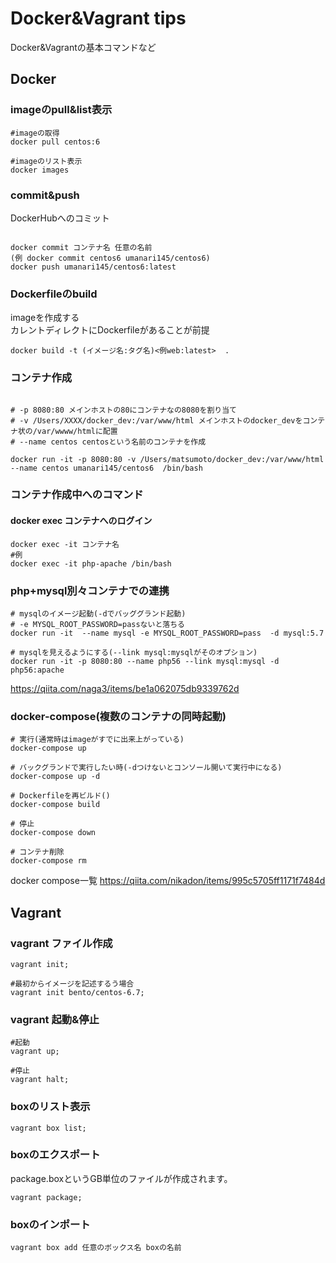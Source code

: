 # Docker&Vagrant tips

Docker&Vagrantの基本コマンドなど

## Docker

### imageのpull&list表示


```
#imageの取得
docker pull centos:6

#imageのリスト表示
docker images

```

### commit&push

DockerHubへのコミット

```

docker commit コンテナ名 任意の名前
(例 docker commit centos6 umanari145/centos6)
docker push umanari145/centos6:latest

```

### Dockerfileのbuild

imageを作成する<br>
カレントディレクトにDockerfileがあることが前提


```
docker build -t (イメージ名:タグ名)<例web:latest>  .
```


### コンテナ作成

```

# -p 8080:80 メインホストの80にコンテナなの8080を割り当て
# -v /Users/XXXX/docker_dev:/var/www/html メインホストのdocker_devをコンテナ状の/var/wwww/htmlに配置
# --name centos centosという名前のコンテナを作成

docker run -it -p 8080:80 -v /Users/matsumoto/docker_dev:/var/www/html --name centos umanari145/centos6  /bin/bash

```

### コンテナ作成中へのコマンド

#### docker exec コンテナへのログイン
```
docker exec -it コンテナ名
#例
docker exec -it php-apache /bin/bash

```

### php+mysql別々コンテナでの連携
```
# mysqlのイメージ起動(-dでバッググランド起動)
# -e MYSQL_ROOT_PASSWORD=passないと落ちる
docker run -it  --name mysql -e MYSQL_ROOT_PASSWORD=pass  -d mysql:5.7

# mysqlを見えるようにする(--link mysql:mysqlがそのオプション)
docker run -it -p 8080:80 --name php56 --link mysql:mysql -d php56:apache
```

https://qiita.com/naga3/items/be1a062075db9339762d

### docker-compose(複数のコンテナの同時起動)

```
# 実行(通常時はimageがすでに出来上がっている)
docker-compose up

# バックグランドで実行したい時(-dつけないとコンソール開いて実行中になる)
docker-compose up -d

# Dockerfileを再ビルド()
docker-compose build

# 停止
docker-compose down

# コンテナ削除
docker-compose rm
```

docker compose一覧
https://qiita.com/nikadon/items/995c5705ff1171f7484d

## Vagrant

### vagrant ファイル作成


```
vagrant init;

#最初からイメージを記述するう場合
vagrant init bento/centos-6.7;

```

### vagrant 起動&停止

```
#起動
vagrant up;

#停止
vagrant halt;

```
### boxのリスト表示

```
vagrant box list;

```


### boxのエクスポート

package.boxというGB単位のファイルが作成されます。

```
vagrant package;
```

### boxのインポート

```
vagrant box add 任意のボックス名 boxの名前
```
